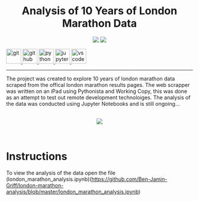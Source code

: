 <h1 align="center">Analysis of 10 Years of London Marathon Data</h1>

<p align="center">

<img src="https://img.shields.io/badge/Made%20By-Ben--Jamin--Griff-blue" >

<img src="https://badges.frapsoft.com/os/v1/open-source.svg?v=103" >

</p>

<p align="left">
 <a href="https://git-scm.com/" target="_blank"> <img src="https://www.vectorlogo.zone/logos/git-scm/git-scm-icon.svg" alt="git" width="40" height="40"/> </a>
 <a href="https://github.com/" target="_blank"> <img src="https://www.vectorlogo.zone/logos/github/github-icon.svg" alt="github" width="40" height="40"/> </a>
 <a href="https://www.python.org/" target="_blank"> <img src="https://www.vectorlogo.zone/logos/python/python-icon.svg" alt="python" width="40" height="40"/> </a>
 <a href="https://jupyter.org/" target="_blank"> <img src="https://www.vectorlogo.zone/logos/jupyter/jupyter-icon.svg" alt="jupyter" width="40" height="40"/> </a>
 <a href="https://code.visualstudio.com/" target="_blank"> <img src="https://www.vectorlogo.zone/logos/visualstudio_code/visualstudio_code-icon.svg" alt="vscode" width="40" height="40"/> </a>
</p>

---

The project was created to explore 10 years of london marathon data scraped from the offical london marathon results pages. The web scrapper was written on an iPad using Pythonista and Working Copy, this was done as an attempt to test out remote development technoloiges. The analysis of the data was conducted using Jupyter Notebooks and is still ongoing... <br>

<p align="center">
<br><img src="https://media.giphy.com/media/l0NwF1dnk7GRz3pK0/giphy.gif">
</p><br>

# Instructions
To view the analysis of the data open the file (london_marathon_analysis.ipynb)(https://github.com/Ben-Jamin-Griff/london-marathon-analysis/blob/master/london_marathon_analysis.ipynb)

